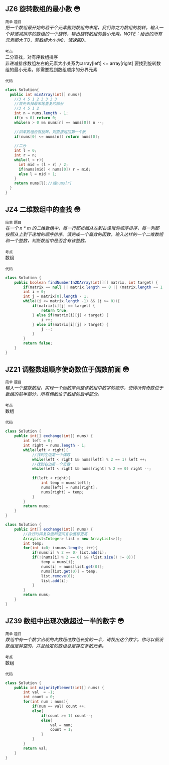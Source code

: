 ## JZ6  旋转数组的最小数 :flushed:
`简单` `题目`<br>
*把一个数组最开始的若干个元素搬到数组的末尾，我们称之为数组的旋转。输入一个非递减排序的数组的一个旋转，输出旋转数组的最小元素。NOTE：给出的所有元素都大于0，若数组大小为0，请返回0。* <br><br>
`考点`<br>
二分查找，对有序数组排序<br>
非递减排序数组左右的元素大小关系为:array[left] <= array[right] 要找到旋转数组的最小元素，即需要找到数组顺序的分界元素<br><br>
`代码`<br>
```java
class Solution{
  public int minArray(int[] nums){
    //3 4 5 1 2 3 3 3 3
    //首先去掉最末尾重复的部分
    //3 4 5 1 2 
    int n = nums.length - 1;
    if(n < 0) return 0;
    while(n > 0 && nums[n] == nums[0]) n --;
    
    //如果数组没有旋转，则直接返回第一个数
    if(nums[0] <= nums[n]) return nums[0];
    
    //二分
    int l = 0;
    int r = n;
    while(l < r){
      int mid = (l + r) / 2;
      if(nums[mid] < nums[0]) r = mid;
      else l = mid + 1;
    }
    return nums[l];//或nums[r]
  }
}
```
## JZ4 二维数组中的查找 :flushed:
`简单` `题目`<br>
*在一个 n * m 的二维数组中，每一行都按照从左到右递增的顺序排序，每一列都按照从上到下递增的顺序排序。请完成一个高效的函数，输入这样的一个二维数组和一个整数，判断数组中是否含有该整数。*<br><br>
`考点`<br>
数组<br><br>
`代码`<br>
```java
class Solution {
    public boolean findNumberIn2DArray(int[][] matrix, int target) {
        if(matrix == null || matrix.length == 0 || (matrix.length == 1 && matrix[0].length == 0)) return false;
        int i = 0;
        int j = matrix[0].length - 1;
        while((i <= matrix.length -1) && (j >= 0)){
            if(matrix[i][j] == target) {
                return true;
            } else if(matrix[i][j] < target) {
                i ++;
            } else if(matrix[i][j] > target) {
                j --;
            }
        }
        return false;
    }
}
```
## JZ21 调整数组顺序使奇数位于偶数前面 :flushed:
`简单` `题目`<br>
*输入一个整数数组，实现一个函数来调整该数组中数字的顺序，使得所有奇数位于数组的前半部分，所有偶数位于数组的后半部分。*<br><br>
`考点`<br>
数组<br><br>
`代码`<br>
```java
class Solution {
    public int[] exchange(int[] nums) {
        int left = 0;
        int right = nums.length - 1;
        while(left < right){
            //找到左边第一个偶数
            while(left < right && nums[left] % 2 == 1) left ++;
            //找到右边第一个奇数
            while(left < right && nums[right] % 2 == 0) right --;
            
            if(left < right){
                int temp = nums[left];
                nums[left] = nums[right];
                nums[right] = temp;
            }
        }
        return nums;
    }
}
```
```java
class Solution {
    public int[] exchange(int[] nums) {
        //执行时间复杂度和空间复杂度都更高
        ArrayList<Integer> list = new ArrayList<>();
        int temp;
        for(int i=0; i<nums.length; i++){
            if(nums[i] % 2 == 0) list.add(i);
            if(!(nums[i] % 2 == 0) && (list.size() != 0)){
                temp = nums[i];
                nums[i] = nums[list.get(0)];
                nums[list.get(0)] = temp;
                list.remove(0);
                list.add(i);
            }
        }
        return nums;
    }
}
```
## JZ39 数组中出现次数超过一半的数字 :flushed:
`简单` `题目`<br>
*数组中有一个数字出现的次数超过数组长度的一半，请找出这个数字。你可以假设数组是非空的，并且给定的数组总是存在多数元素。*<br><br>
`考点`<br>
数组<br><br>
`代码`<br>
```java
class Solution {
    public int majorityElement(int[] nums) {
        int val  = -1;
        int count = 0;
        for(int num : nums){
            if(num == val) count ++;
            else{
                if(count >= 1) count--;
                else{
                    val = num;
                    count = 1;
                }
            }
        }
        return val;
    }
}
```
